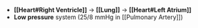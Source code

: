 - **[[Heart#Right Ventricle]]** → **[[Lung]]** → **[[Heart#Left Atrium]]**
- **Low pressure** system (25/8 mmHg in [[Pulmonary Artery]])